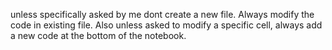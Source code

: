 unless specifically asked by me dont create a new file. Always modify the code in existing file. 
Also unless asked to modify a specific cell, always add a new code at the bottom of the notebook.
